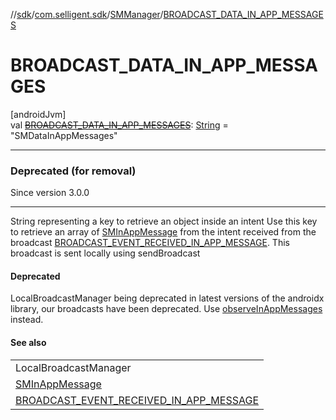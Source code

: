 //[sdk](../../../index.md)/[com.selligent.sdk](../index.md)/[SMManager](index.md)/[BROADCAST_DATA_IN_APP_MESSAGES](-b-r-o-a-d-c-a-s-t_-d-a-t-a_-i-n_-a-p-p_-m-e-s-s-a-g-e-s.md)

# BROADCAST_DATA_IN_APP_MESSAGES

[androidJvm]\
val [~~BROADCAST_DATA_IN_APP_MESSAGES~~](-b-r-o-a-d-c-a-s-t_-d-a-t-a_-i-n_-a-p-p_-m-e-s-s-a-g-e-s.md): [String](https://developer.android.com/reference/kotlin/java/lang/String.html) = &quot;SMDataInAppMessages&quot;

---

### Deprecated (for removal)

Since version 3.0.0

---

String representing a key to retrieve an object inside an intent Use this key to retrieve an array of [SMInAppMessage](../-s-m-in-app-message/index.md) from the intent received from the broadcast [BROADCAST_EVENT_RECEIVED_IN_APP_MESSAGE](-b-r-o-a-d-c-a-s-t_-e-v-e-n-t_-r-e-c-e-i-v-e-d_-i-n_-a-p-p_-m-e-s-s-a-g-e.md). This broadcast is sent locally using sendBroadcast

#### Deprecated

LocalBroadcastManager being deprecated in latest versions of the androidx library, our broadcasts have been deprecated. Use [observeInAppMessages](../-s-m-observer-manager/observe-in-app-messages.md) instead.

#### See also

| |
|---|
| LocalBroadcastManager |
| [SMInAppMessage](../-s-m-in-app-message/index.md) |
| [BROADCAST_EVENT_RECEIVED_IN_APP_MESSAGE](-b-r-o-a-d-c-a-s-t_-e-v-e-n-t_-r-e-c-e-i-v-e-d_-i-n_-a-p-p_-m-e-s-s-a-g-e.md) |
